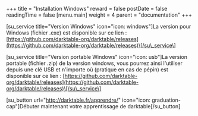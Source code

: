 +++
title =  "Installation Windows"
reward = false
postDate = false
readingTime = false
[menu.main]
  weight = 4
  parent = "documentation"
+++

\[su\_service title="Version Windows" icon="icon: windows"\]La version pour Windows (fichier .exe) est disponible sur ce lien : [https://github.com/darktable-org/darktable/releases](https://github.com/darktable-org/darktable/releases)\[/su\_service\]

\[su\_service title="Version portable Windows" icon="icon: usb"\]La version portable (fichier .zip) de la version windows, vous pourrez ainsi l'utiliser depuis une clé USB et n'importe où (pratique en cas de pépin) est disponible sur ce lien : [https://github.com/darktable-org/darktable/releases](https://github.com/darktable-org/darktable/releases)\[/su\_service\]

\[su\_button url="http://darktable.fr/apprendre/" icon="icon: graduation-cap"\]Débuter maintenant votre apprentissage de darktable\[/su\_button\]
